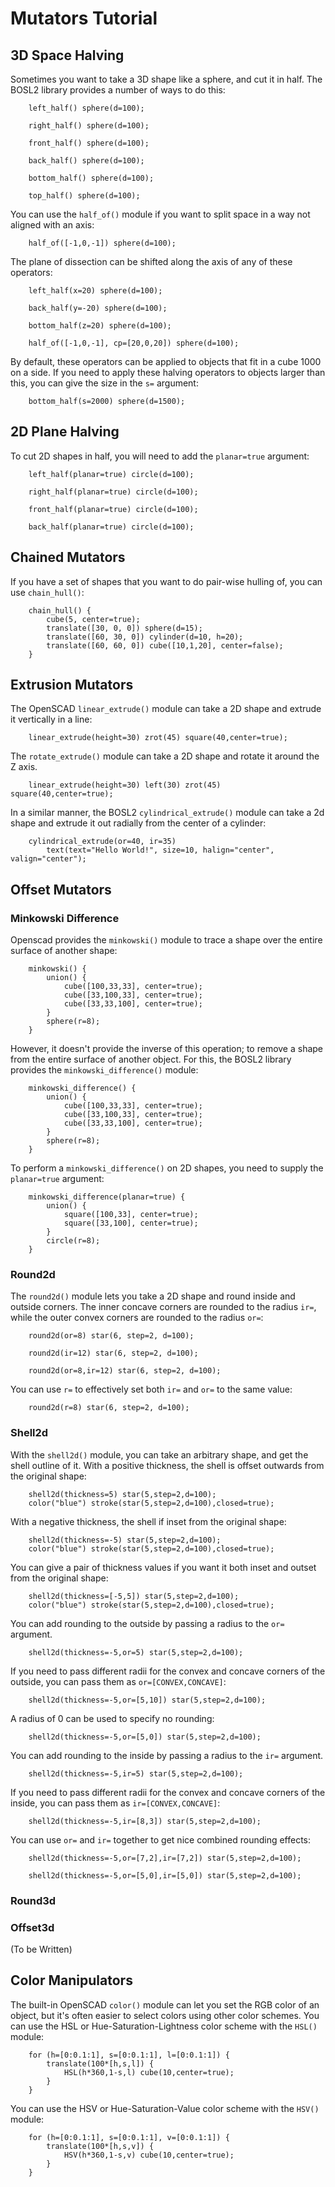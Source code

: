 # Mutators Tutorial

<!-- TOC -->

## 3D Space Halving
Sometimes you want to take a 3D shape like a sphere, and cut it in half.
The BOSL2 library provides a number of ways to do this:

```openscad
    left_half() sphere(d=100);
```

```openscad
    right_half() sphere(d=100);
```

```openscad
    front_half() sphere(d=100);
```

```openscad
    back_half() sphere(d=100);
```

```openscad
    bottom_half() sphere(d=100);
```

```openscad
    top_half() sphere(d=100);
```

You can use the `half_of()` module if you want to split space in a way not aligned with an axis:

```openscad
    half_of([-1,0,-1]) sphere(d=100);
```

The plane of dissection can be shifted along the axis of any of these operators:

```openscad
    left_half(x=20) sphere(d=100);
```

```openscad
    back_half(y=-20) sphere(d=100);
```

```openscad
    bottom_half(z=20) sphere(d=100);
```

```openscad
    half_of([-1,0,-1], cp=[20,0,20]) sphere(d=100);
```

By default, these operators can be applied to objects that fit in a cube 1000 on a side. If you need
to apply these halving operators to objects larger than this, you can give the size in the `s=`
argument:

```openscad
    bottom_half(s=2000) sphere(d=1500);
```

## 2D Plane Halving
To cut 2D shapes in half, you will need to add the `planar=true` argument:

```openscad
    left_half(planar=true) circle(d=100);
```

```openscad
    right_half(planar=true) circle(d=100);
```

```openscad
    front_half(planar=true) circle(d=100);
```

```openscad
    back_half(planar=true) circle(d=100);
```

## Chained Mutators
If you have a set of shapes that you want to do pair-wise hulling of, you can use `chain_hull()`:

```openscad
    chain_hull() {
        cube(5, center=true);
        translate([30, 0, 0]) sphere(d=15);
        translate([60, 30, 0]) cylinder(d=10, h=20);
        translate([60, 60, 0]) cube([10,1,20], center=false);
    }
```

## Extrusion Mutators
The OpenSCAD `linear_extrude()` module can take a 2D shape and extrude it vertically in a line:

```openscad
    linear_extrude(height=30) zrot(45) square(40,center=true);
```

The `rotate_extrude()` module can take a 2D shape and rotate it around the Z axis.

```openscad
    linear_extrude(height=30) left(30) zrot(45) square(40,center=true);
```

In a similar manner, the BOSL2 `cylindrical_extrude()` module can take a 2d shape and extrude it
out radially from the center of a cylinder:

```openscad
    cylindrical_extrude(or=40, ir=35)
        text(text="Hello World!", size=10, halign="center", valign="center");
```


## Offset Mutators

### Minkowski Difference
Openscad provides the `minkowski()` module to trace a shape over the entire surface of another shape:

```openscad
    minkowski() {
        union() {
            cube([100,33,33], center=true);
            cube([33,100,33], center=true);
            cube([33,33,100], center=true);
        }
        sphere(r=8);
    }
```

However, it doesn't provide the inverse of this operation; to remove a shape from the entire surface
of another object.  For this, the BOSL2 library provides the `minkowski_difference()` module:

```openscad
    minkowski_difference() {
        union() {
            cube([100,33,33], center=true);
            cube([33,100,33], center=true);
            cube([33,33,100], center=true);
        }
        sphere(r=8);
    }
```

To perform a `minkowski_difference()` on 2D shapes, you need to supply the `planar=true` argument:

```openscad-2D
    minkowski_difference(planar=true) {
        union() {
            square([100,33], center=true);
            square([33,100], center=true);
        }
        circle(r=8);
    }
```

### Round2d
The `round2d()` module lets you take a 2D shape and round inside and outside corners.  The inner concave corners are rounded to the radius `ir=`, while the outer convex corners are rounded to the radius `or=`:

```openscad-2D
    round2d(or=8) star(6, step=2, d=100);
```

```openscad-2D
    round2d(ir=12) star(6, step=2, d=100);
```

```openscad-2D
    round2d(or=8,ir=12) star(6, step=2, d=100);
```

You can use `r=` to effectively set both `ir=` and `or=` to the same value:

```openscad-2D
    round2d(r=8) star(6, step=2, d=100);
```

### Shell2d
With the `shell2d()` module, you can take an arbitrary shape, and get the shell outline of it.
With a positive thickness, the shell is offset outwards from the original shape:

```openscad-2D
    shell2d(thickness=5) star(5,step=2,d=100);
    color("blue") stroke(star(5,step=2,d=100),closed=true);
```

With a negative thickness, the shell if inset from the original shape:

```openscad-2D
    shell2d(thickness=-5) star(5,step=2,d=100);
    color("blue") stroke(star(5,step=2,d=100),closed=true);
```

You can give a pair of thickness values if you want it both inset and outset from the original shape:

```openscad-2D
    shell2d(thickness=[-5,5]) star(5,step=2,d=100);
    color("blue") stroke(star(5,step=2,d=100),closed=true);
```

You can add rounding to the outside by passing a radius to the `or=` argument.

```openscad-2D
    shell2d(thickness=-5,or=5) star(5,step=2,d=100);
```

If you need to pass different radii for the convex and concave corners of the outside, you can pass them as `or=[CONVEX,CONCAVE]`:

```openscad-2D
    shell2d(thickness=-5,or=[5,10]) star(5,step=2,d=100);
```

A radius of 0 can be used to specify no rounding:

```openscad-2D
    shell2d(thickness=-5,or=[5,0]) star(5,step=2,d=100);
```

You can add rounding to the inside by passing a radius to the `ir=` argument.

```openscad-2D
    shell2d(thickness=-5,ir=5) star(5,step=2,d=100);
```

If you need to pass different radii for the convex and concave corners of the inside, you can pass them as `ir=[CONVEX,CONCAVE]`:

```openscad-2D
    shell2d(thickness=-5,ir=[8,3]) star(5,step=2,d=100);
```

You can use `or=` and `ir=` together to get nice combined rounding effects:

```openscad-2D
    shell2d(thickness=-5,or=[7,2],ir=[7,2]) star(5,step=2,d=100);
```

```openscad-2D
    shell2d(thickness=-5,or=[5,0],ir=[5,0]) star(5,step=2,d=100);
```


### Round3d
### Offset3d
(To be Written)


## Color Manipulators
The built-in OpenSCAD `color()` module can let you set the RGB color of an object, but it's often
easier to select colors using other color schemes.  You can use the HSL or Hue-Saturation-Lightness
color scheme with the `HSL()` module:

```openscad
    for (h=[0:0.1:1], s=[0:0.1:1], l=[0:0.1:1]) {
        translate(100*[h,s,l]) {
            HSL(h*360,1-s,l) cube(10,center=true);
        }
    }
```

You can use the HSV or Hue-Saturation-Value color scheme with the `HSV()` module:

```openscad
    for (h=[0:0.1:1], s=[0:0.1:1], v=[0:0.1:1]) {
        translate(100*[h,s,v]) {
            HSV(h*360,1-s,v) cube(10,center=true);
        }
    }
```


